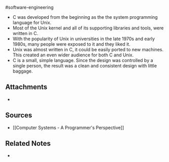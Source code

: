 #software-engineering
- C was developed from the beginning as the the system programming language for Unix.
- Most of the Unix kernel and all of its supporting libraries and tools, were written in C.
- With the popularity of Unix in universities in the late 1970s and early 1980s, many people were exposed to it and they liked it.
- Unix was almost written in C, it could be easily ported to new machines. This created an even wider audience for both C and Unix.
- C is a small, simple language. Since the design was controlled by a single person, the result was a clean and consistent design with little baggage.

## Attachments
- 

## Sources
- [[Computer Systems - A Programmer's Perspective]]

## Related Notes
- 